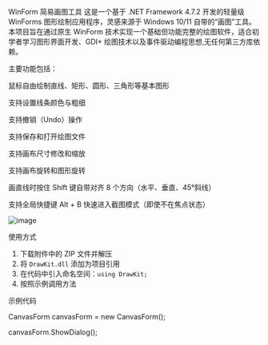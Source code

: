 WinForm 简易画图工具
这是一个基于 .NET Framework 4.7.2 开发的轻量级 WinForms 图形绘制应用程序，灵感来源于 Windows 10/11 自带的“画图”工具。本项目旨在通过原生 WinForm 技术实现一个基础但功能完整的绘图软件，适合初学者学习图形界面开发、GDI+ 绘图技术以及事件驱动编程思想,无任何第三方库依赖。

主要功能包括：

鼠标自由绘制直线、矩形、圆形、三角形等基本图形

支持设置线条颜色与粗细

支持撤销（Undo）操作

支持保存和打开绘图文件

支持画布尺寸修改和缩放

支持画布旋转和图形旋转

画直线时按住 Shift 键自带对齐 8 个方向（水平、垂直、45°斜线）

支持全局快捷键 Alt + B 快速进入截图模式（即使不在焦点状态）

![image](https://github.com/user-attachments/assets/d4190762-d97f-4a73-81aa-032881e72d72)

使用方式

1. 下载附件中的 ZIP 文件并解压
2. 将 `DrawKit.dll` 添加为项目引用
3. 在代码中引入命名空间：`using DrawKit;`
4. 按照示例调用方法

示例代码

CanvasForm canvasForm = new CanvasForm();

canvasForm.ShowDialog();




